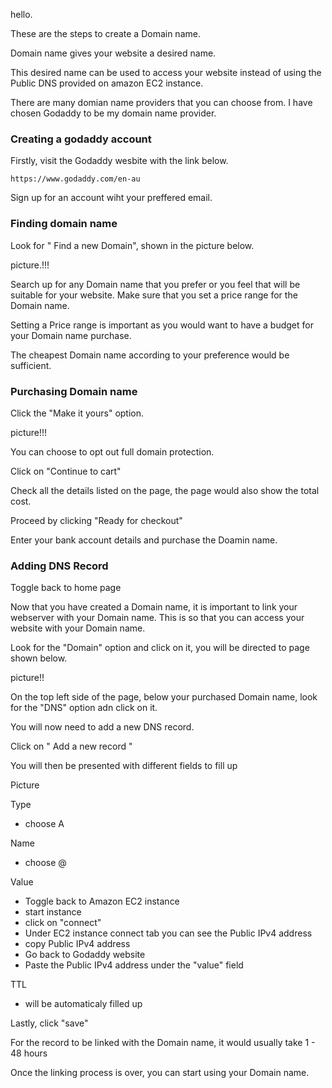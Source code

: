 hello. 

These are the steps to create a Domain name. 

Domain name gives your website a desired name.

This desired name can be used to access your website instead of using the Public DNS
provided on amazon EC2 instance.

There are many domian name providers that you can choose from.
I have chosen Godaddy to be my domain name provider.

### Creating a godaddy account

Firstly, visit the Godaddy wesbite with the link below.
```
https://www.godaddy.com/en-au
```
Sign up for an account wiht your preffered email.

### Finding domain name 

Look for " Find a new Domain", shown in the picture below.

picture.!!!

Search up for any Domain name that you prefer or you feel that will be suitable for your website. Make sure that you set a price range for the Domain name.

Setting a Price range is important as you would want to have a budget for your Domain name purchase. 

The cheapest Domain name according to your preference would be sufficient. 

### Purchasing Domain name 

Click the "Make it yours" option.

picture!!!

You can choose to opt out full domain protection.

Click on "Continue to cart"

Check all the details listed on the page, the page would also show the total cost.

Proceed by clicking "Ready for checkout"

Enter your bank account details and purchase the Doamin name.

### Adding DNS Record 

Toggle back to home page 

Now that you have created a Domain name, it is important to link your webserver with your Domain name. This is so that you can access your website with your Domain name. 

Look for the "Domain" option and click on it, you will be directed to page shown below. 

picture!!

On the top left side of the page, below your purchased Domain name, look for the "DNS" option adn click on it. 

You will now need to add a new DNS record.

Click on " Add a new record "

You will then be presented with different fields to fill up 

Picture

Type
* choose A

Name
* choose @

Value
* Toggle back to Amazon EC2 instance
* start instance
* click on "connect"
* Under EC2 instance connect tab you can see the Public IPv4 address
* copy Public IPv4 address
* Go back to Godaddy website
* Paste the Public IPv4 address under the "value" field

TTL
* will be automaticaly filled up


Lastly, click "save" 

For the record to be linked with the Domain name, it would usually take 1 - 48 hours

Once the linking process is over, you can start using your Domain name.


